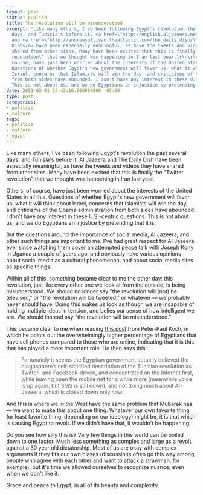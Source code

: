 ```yaml
---
layout: post
status: publish
title: The revolution will be misunderstood
excerpt: "Like many others, I've been following Egypt's revolution the past several
  days, and Tunisia's before it. <a href=\"http://english.aljazeera.net/\">Al Jazeera</a>
  and <a href=\"http://andrewsullivan.theatlantic.com/the_daily_dish/\">The Daily
  Dish</a> have been especially meaningful, as have the tweets and videos they have
  shared from other sites. Many have been excited that this is finally the \"Twitter
  revolution\" that we thought was happening in Iran last year.\r\n\r\nOthers, of
  course, have just been worried about the interests of the United States in all this.
  Questions of whether Egypt's new government will favor us, what it will think about
  Israel, concerns that Islamists will win the day, and criticisms of the Obama administration
  from both sides have abounded. I don't have any interest in these U.S.-centric questions.
  This is not about us, and we do Egyptians an injustice by pretending that it is."
date: 2011-02-01 23:43:16.000000000 -05:00
type: post
categories:
- politics
- culture
tags:
- politics
- culture
- egypt
---
```

Like many others, I've been following Egypt's revolution the past several days, and Tunisia's before it. <a href="http://english.aljazeera.net/">Al Jazeera</a> and <a href="http://andrewsullivan.theatlantic.com/the_daily_dish/">The Daily Dish</a> have been especially meaningful, as have the tweets and videos they have shared from other sites. Many have been excited that this is finally the "Twitter revolution" that we thought was happening in Iran last year.

Others, of course, have just been worried about the interests of the United States in all this. Questions of whether Egypt's new government will favor us, what it will think about Israel, concerns that Islamists will win the day, and criticisms of the Obama administration from both sides have abounded. I don't have any interest in these U.S.-centric questions. This is not about us, and we do Egyptians an injustice by pretending that it is.

But the questions around the importance of social media, Al Jazeera, and other such things are important to me. I've had great respect for Al Jazeera ever since watching them cover an attempted peace talk with Joseph Kony in Uganda a couple of years ago, and obviously have various opinions about social media as a cultural phenomenon, and about social media sites as specific things.

Within all of this, something became clear to me the other day: this revolution, just like every other one we look at from the outside, is being misunderstood. We should no longer say "the revolution will (not) be televised," or "the revolution will be tweeted," or whatever &mdash; we probably never should have. Doing this makes us look as though we are incapable of holding multiple ideas in tension, and belies our sense of how intelligent we are. We should instead say "the revolution will be misunderstood."

This became clear to me when reading <a href="http://www.quirksmode.org/blog/archives/2011/01/egypt_not_a_soc.html">this post</a> from Peter-Paul Koch, in which he points out the overwhelmingly higher percentage of Egyptians that have cell phones compared to those who are online, indicating that it is this that has played a more important role. He then says this:<blockquote><p>Fortunately it seems the Egyptian government actually believed the blogosphere&rsquo;s self-satisfied description of the Tunisian revolution as Twitter- and Facebook-driven, and concentrated on the Internet first, while leaving open the mobile net for a while more (meanwhile voice is up again, but SMS is still down), and not doing much about Al-Jazeera, which is closed down only now.</p></blockquote>And this is where we in the West have the same problem that Mubarak has &mdash; we want to make this about one thing. Whatever our own favorite thing (or least favorite thing, depending on our ideology) might be, it is that which is causing Egypt to revolt. If we didn't have that, it wouldn't be happening.

Do you see how silly this is? Very few things in this world can be boiled down to one factor. Much less something as complex and large as a revolt against a 30 year old dictatorship. Most of us are okay with complex arguments if they fits our own biases (discussions often go this way among people who agree with each other and want to attack a strawman, for example), but it's time we allowed ourselves to recognize nuance, even when we don't like it.

Grace and peace to Egypt, in all of its beauty and complexity.
